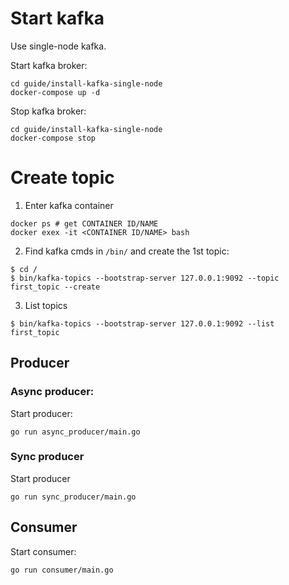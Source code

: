 # Start kafka
Use single-node kafka.

Start kafka broker:
```shell
cd guide/install-kafka-single-node
docker-compose up -d
```

Stop kafka broker:
```shell
cd guide/install-kafka-single-node
docker-compose stop
```

# Create topic
1) Enter kafka container
```shell
docker ps # get CONTAINER ID/NAME
docker exex -it <CONTAINER ID/NAME> bash
```

2) Find kafka cmds in `/bin/` and create the 1st topic:
```shell
$ cd /
$ bin/kafka-topics --bootstrap-server 127.0.0.1:9092 --topic first_topic --create
```

3) List topics
```shell
$ bin/kafka-topics --bootstrap-server 127.0.0.1:9092 --list
first_topic
```

## Producer
### Async producer:
Start producer:
```shell
go run async_producer/main.go
```

### Sync producer
Start producer
```shell
go run sync_producer/main.go
```

## Consumer
Start consumer:
```shell
go run consumer/main.go
```
